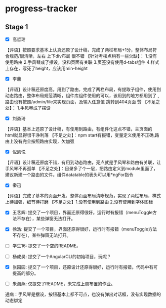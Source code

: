 # progress-tracker
## Stage 1
- [x] 高哲玲

【评语】按照要求基本上认真还原了设计稿，完成了两栏布局+1分，整体布局符合规范/很清晰，左右 上下div布局 很不错
【针对考核点稍有一些欠缺】：
1.没有使用路由
2.手风琴成了摆设，没和页面有关联
3.页签没有使用d-tabs组件
4.样式上存在，写死了height，应该用min-height


- [x] 李鼎

【评语】设计稿还原度高，用到了路由，完成了两栏布局，有提取子组件，使用到动态路由，整体布局规范清晰，组件库组件使用的可以，该用到的地方都用到了 ,路由也有按照/admin/file来实现页面，及输入任意值 跳转到404页面  赞
【不足之处】：
1.手风琴成了摆设

- [x] 刘勇琦

【评语】基本上还原了设计稿，有使用到路由，有组件化这点不错，主页面的html就显得很干净利落
【不足之处】：npm start有报错，变量定义使用不正确,路由上没有完全按照路由实现，欠加强

- [x] 倪凯悦

【评语】设计稿还原度不错，有用到动态路由，亮点就是手风琴和路由有关联，让手风琴不再孤单
【不足之处】：目录多了个一层，把路由定义到module里面了，建议新建一个路由的文件，组件datatable的表头可以用*ngFor指令

- [x] 秦迅

【评语】完成了基本的页面开发，整体页面布局清晰规范，实现了两栏布局，样式上待加强，细节待打磨
【不足之处】1.没有使用到路由  2.没有使用到字体图标


- [x] 王艺辉: 提交了一个项目，界面还原得很好，运行时有报错（menuToggle方法不存在），某些弹窗无法打开。
- [x] 徐浩: 提交了一个项目，界面还原得很好，运行时有报错（menuToggle方法不存在），某些弹窗无法打开。
- [ ] 学生16: 提交了一个空的README。
- [ ] 杨成昊: 提交了一个AngularCLI的初始项目，玩呢？
- [x] 张园园: 提交了一个项目，还原设计还原得很好，运行时有报错，代码中有可提高的部分。
- [ ] 朱海燕: 仅提交了README，未完成上周布置的作业。


通病：手风琴是摆设，按钮基本上都不可点，也没有弹出对话框，没有实现数据的动态绑定



